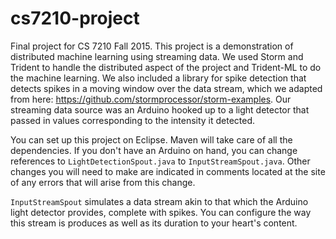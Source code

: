 # cs7210-project

Final project for CS 7210 Fall 2015. This project is a demonstration of distributed machine learning using streaming data. We used Storm and Trident to handle the distributed aspect of the project and Trident-ML to do the machine learning. We also included a library for spike detection that detects spikes in a moving window over the data stream, which we adapted from here: https://github.com/stormprocessor/storm-examples. Our streaming data source was an Arduino hooked up to a light detector that passed in values corresponding to the intensity it detected.

You can set up this project on Eclipse. Maven will take care of all the dependencies. If you don't have an Arduino on hand, you can change references to ```LightDetectionSpout.java``` to ```InputStreamSpout.java```. Other changes you will need to make are indicated in comments located at the site of any errors that will arise from this change.

```InputStreamSpout``` simulates a data stream akin to that which the Arduino light detector provides, complete with spikes. You can configure the way this stream is produces as well as its duration to your heart's content.
